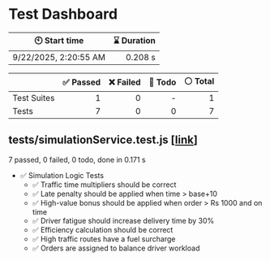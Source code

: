 # Test Dashboard


| :clock10: Start time | :hourglass: Duration |
| --- | ---: |
|9/22/2025, 2:20:55 AM|0.208 s|

| | :white_check_mark: Passed | :x: Failed | :construction: Todo | :white_circle: Total |
| --- | ---: | ---: | ---:| ---: |
|Test Suites|1|0|-|1|
|Tests|7|0|0|7|

## tests/simulationService.test.js [[link](https://github.com/CodeForgeNet/CartLogistic_backend/blob/5a7ab0da1e4895efdf24ee1af59240dae4cfe18b/tests/simulationService.test.js)]

7 passed, 0 failed, 0 todo, done in 0.171 s

- :white_check_mark: Simulation Logic Tests
  - :white_check_mark: Traffic time multipliers should be correct
  - :white_check_mark: Late penalty should be applied when time > base+10
  - :white_check_mark: High-value bonus should be applied when order > Rs 1000 and on time
  - :white_check_mark: Driver fatigue should increase delivery time by 30%
  - :white_check_mark: Efficiency calculation should be correct
  - :white_check_mark: High traffic routes have a fuel surcharge
  - :white_check_mark: Orders are assigned to balance driver workload


